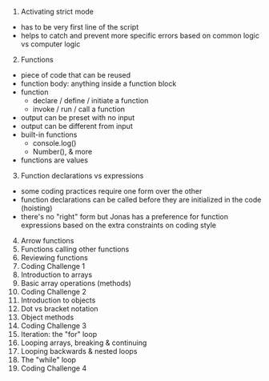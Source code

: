 1. Activating strict mode
- has to be very first line of the script
- helps to catch and prevent more specific errors based on common logic vs computer logic
2. Functions
- piece of code that can be reused
- function body: anything inside a function block
- function
    - declare / define / initiate a function
    - invoke / run / call a function
- output can be preset with no input
- output can be different from input
- built-in functions
    - console.log()
    - Number(), & more
- functions are values
3. Function declarations vs expressions
- some coding practices require one form over the other
- function declarations can be called before they are initialized in the code (hoisting)
- there's no "right" form but Jonas has a preference for function expressions based on the extra constraints on coding style
4. Arrow functions
5. Functions calling other functions
6. Reviewing functions
7. Coding Challenge 1
8. Introduction to arrays
9. Basic array operations (methods)
10. Coding Challenge 2
11. Introduction to objects
12. Dot vs bracket notation
13. Object methods
14. Coding Challenge 3
15. Iteration: the "for" loop
16. Looping arrays, breaking & continuing
17. Looping backwards & nested loops
18. The "while" loop
19. Coding Challenge 4